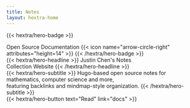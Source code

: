 ```yaml
---
title: Notes
layout: hextra-home
---
```


{{< hextra/hero-badge >}}
  <div class="hx:w-2 hx:h-2 hx:rounded-full hx:bg-primary-400"></div>
  <span>Open Source Documentation</span>
  {{< icon name="arrow-circle-right" attributes="height=14" >}}
{{< /hextra/hero-badge >}}

<div class="hx:mt-6 hx:mb-6">
{{< hextra/hero-headline >}}
  Justin Chen's Notes&nbsp;<br class="hx:sm:block hx:hidden" />
  Collection Website
{{< /hextra/hero-headline >}}
</div>

<div class="hx:mb-12">
{{< hextra/hero-subtitle >}}
  Hugo-based open source notes for mathematics, computer science and more, &nbsp;<br class="hx:sm:block hx:hidden" />
  featuring backlinks and mindmap-style organization.
{{< /hextra/hero-subtitle >}}
</div>

<div class="hx:mb-6">
{{< hextra/hero-button text="Read" link="docs" >}}
</div>
